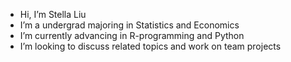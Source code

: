 - Hi, I’m Stella Liu
- I’m a undergrad majoring in Statistics and Economics
- I’m currently advancing in R-programming and Python
- I’m looking to discuss related topics and work on team projects

<!---
StellaLiu233/StellaLiu233 is a ✨ special ✨ repository because its `README.md` (this file) appears on your GitHub profile.
You can click the Preview link to take a look at your changes.
--->
